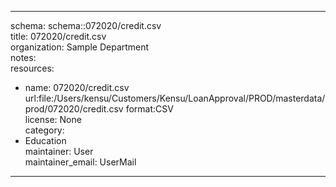 


---  
schema: schema::072020/credit.csv  
title: 072020/credit.csv  
organization: Sample Department  
notes:   
resources:  
- name: 072020/credit.csv 
 url:file:/Users/kensu/Customers/Kensu/LoanApproval/PROD/masterdata/prod/072020/credit.csv 
 format:CSV  
license: None  
category:
 - Education  
maintainer: User  
maintainer_email: UserMail  
---